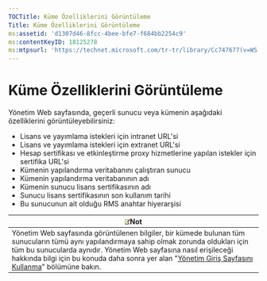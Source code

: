```yaml
---
TOCTitle: Küme Özelliklerini Görüntüleme
Title: Küme Özelliklerini Görüntüleme
ms:assetid: 'd1307d46-8fcc-4bee-bfe7-f684bb2254c9'
ms:contentKeyID: 18125278
ms:mtpsurl: 'https://technet.microsoft.com/tr-tr/library/Cc747677(v=WS.10)'
---
```


Küme Özelliklerini Görüntüleme
==============================

Yönetim Web sayfasında, geçerli sunucu veya kümenin aşağıdaki özelliklerini görüntüleyebilirsiniz:

-   Lisans ve yayımlama istekleri için intranet URL'si
-   Lisans ve yayımlama istekleri için extranet URL'si
-   Hesap sertifikası ve etkinleştirme proxy hizmetlerine yapılan istekler için sertifika URL'si
-   Kümenin yapılandırma veritabanını çalıştıran sunucu
-   Kümenin yapılandırma veritabanının adı
-   Kümenin sunucu lisans sertifikasının adı
-   Sunucu lisans sertifikasının son kullanım tarihi
-   Bu sunucunun ait olduğu RMS anahtar hiyerarşisi

| ![](images/Cc747677.note(WS.10).gif)Not                                                                                                                                                                                                                                                                                                                        |
|---------------------------------------------------------------------------------------------------------------------------------------------------------------------------------------------------------------------------------------------------------------------------------------------------------------------------------------------------------------------------------------------|
| Yönetim Web sayfasında görüntülenen bilgiler, bir kümede bulunan tüm sunucuların tümü aynı yapılandırmaya sahip olmak zorunda oldukları için tüm bu sunucularda aynıdır. Yönetim Web sayfasına nasıl erişileceği hakkında bilgi için bu konuda daha sonra yer alan "[Yönetim Giriş Sayfasını Kullanma](https://technet.microsoft.com/6c155977-bd0e-47d6-ac65-1746cddb505e)" bölümüne bakın. |
